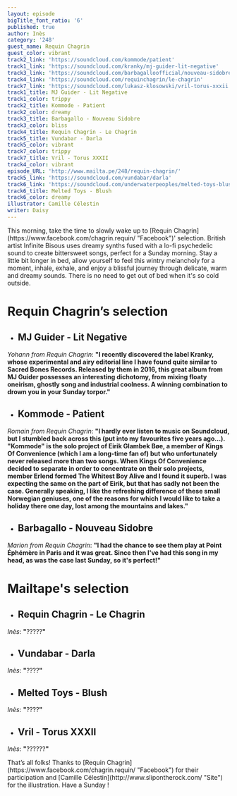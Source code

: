 ```yaml
---
layout: episode
bigTitle_font_ratio: '6'
published: true
author: Inès
category: '248'
guest_name: Requin Chagrin
guest_color: vibrant
track2_link: 'https://soundcloud.com/kommode/patient'
track1_link: 'https://soundcloud.com/kranky/mj-guider-lit-negative'
track3_link: 'https://soundcloud.com/barbagalloofficial/nouveau-sidobre'
track4_link: 'https://soundcloud.com/requinchagrin/le-chagrin'
track7_link: 'https://soundcloud.com/lukasz-klosowski/vril-torus-xxxii'
track1_title: MJ Guider - Lit Negative
track1_color: trippy
track2_title: Kommode - Patient
track2_color: dreamy
track3_title: Barbagallo - Nouveau Sidobre
track3_color: bliss
track4_title: Requin Chagrin - Le Chagrin
track5_title: Vundabar - Darla
track5_color: vibrant
track7_color: trippy
track7_title: Vril - Torus XXXII
track4_color: vibrant
episode_URL: 'http://www.mailta.pe/248/requin-chagrin/'
track5_link: 'https://soundcloud.com/vundabar/darla'
track6_link: 'https://soundcloud.com/underwaterpeoples/melted-toys-blush'
track6_title: Melted Toys - Blush
track6_color: dreamy
illustrator: Camille Célestin
writer: Daisy
---
```

<p id="introduction">This morning, take the time to slowly wake up to [Requin Chagrin](https://www.facebook.com/chagrin.requin/ "Facebook")' selection. British artist Infinite Bisous uses dreamy synths fused with a lo-fi psychedelic sound to create bittersweet songs, perfect for a Sunday morning. Stay a little bit longer in bed, allow yourself to feel this wintry melancholy for a moment, inhale, exhale, and enjoy a blissful journey through delicate, warm and dreamy sounds. There is no need to get out of bed when it's so cold outside.</p>


# **Requin Chagrin’s selection**

+ ## MJ Guider - Lit Negative
_Yohann from Requin Chagrin_: **"**I recently discovered the label Kranky, whose experimental and airy editorial line I have found quite similar to Sacred Bones Records.
Released by them in 2016, this great album from MJ Guider possesses an interesting dichotomy, from mixing floaty oneirism, ghostly song and industrial coolness. A winning combination to drown you in your Sunday torpor.**"**

+ ## Kommode - Patient
_Romain from Requin Chagrin_: **"**I hardly ever listen to music on Soundcloud, but I stumbled back across this (put into my favourites five years ago...). "Kommode" is the solo project of Eirik Glambek Bøe, a member of Kings Of Convenience (which I am a long-time fan of) but who unfortunately never released more than two songs.
When Kings Of Convenience decided to separate in order to concentrate on their solo projects, member Erlend formed The Whitest Boy Alive and I found it superb. I was expecting the same on the part of Eirik, but that has sadly not been the case.
Generally speaking, I like the refreshing difference of these small Norwegian geniuses, one of the reasons for which I would like to take a holiday there one day, lost among the mountains and lakes.**"**

+ ## Barbagallo - Nouveau Sidobre
_Marion from Requin Chagrin_: **"**I had the chance to see them play at Point Éphémère in Paris and it was great. Since then I've had this song in my head, as was the case last Sunday, so it's perfect!**"**


# Mailtape's selection

+ ## Requin Chagrin - Le Chagrin
_Inès_: **"**?????**"** 

+ ## Vundabar - Darla
_Inès_: **"**????**"**

+ ## Melted Toys - Blush
_Inès_: **"**????**"**

+ ## Vril - Torus XXXII
_Inès_: **"**??????**"**


<p id="outroduction">That’s all folks! Thanks to [Requin Chagrin](https://www.facebook.com/chagrin.requin/ "Facebook") for their participation and [Camille Célestin](http://www.slipontherock.com/ "Site") for the illustration. Have a Sunday ! </p>
